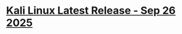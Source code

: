 # [Kali Linux Latest Release - Sep 26 2025](https://github.com/xiv3r/kali/releases/tag/kali-latest)
